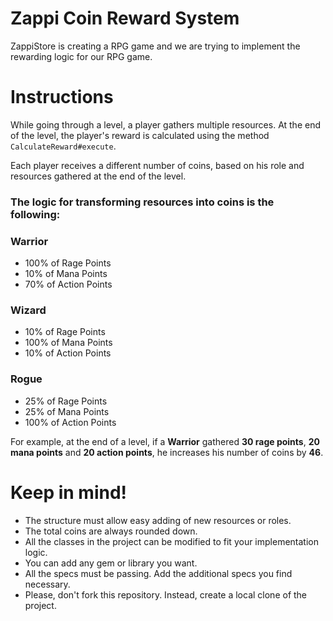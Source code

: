 Zappi Coin Reward System
========================

ZappiStore is creating a RPG game and we are trying to implement the rewarding logic for our RPG game.


# Instructions
While going through a level, a player gathers multiple resources. At the end of the level, the player's reward is calculated using the method ```CalculateReward#execute```.

Each player receives a different number of coins, based on his role and resources gathered at the end of the level.

### The logic for transforming resources into coins is the following:

### Warrior
* 100% of Rage Points
* 10% of Mana Points
* 70% of Action Points

### Wizard
* 10% of Rage Points
* 100% of Mana Points
* 10% of Action Points

### Rogue
* 25% of Rage Points
* 25% of Mana Points
* 100% of Action Points

For example, at the end of a level, if a **Warrior** gathered **30 rage points**, **20 mana points** and **20 action points**, he increases his number of coins by **46**.

# Keep in mind!

* The structure must allow easy adding of new resources or roles.
* The total coins are always rounded down.
* All the classes in the project can be modified to fit your implementation logic.
* You can add any gem or library you want.
* All the specs must be passing. Add the additional specs you find necessary.
* Please, don't fork this repository. Instead, create a local clone of the project.

